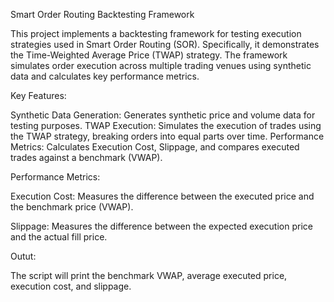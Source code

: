 Smart Order Routing Backtesting Framework

This project implements a backtesting framework for testing execution strategies used in Smart Order Routing (SOR). 
Specifically, it demonstrates the Time-Weighted Average Price (TWAP) strategy. The framework simulates order execution across multiple trading venues using synthetic data and calculates key performance metrics.

Key Features:

Synthetic Data Generation: Generates synthetic price and volume data for testing purposes.
TWAP Execution: Simulates the execution of trades using the TWAP strategy, breaking orders into equal parts over time.
Performance Metrics: Calculates Execution Cost, Slippage, and compares executed trades against a benchmark (VWAP).

Performance Metrics:

Execution Cost: Measures the difference between the executed price and the benchmark price (VWAP).

Slippage: Measures the difference between the expected execution price and the actual fill price.

Outut:

The script will print the benchmark VWAP, average executed price, execution cost, and slippage.
